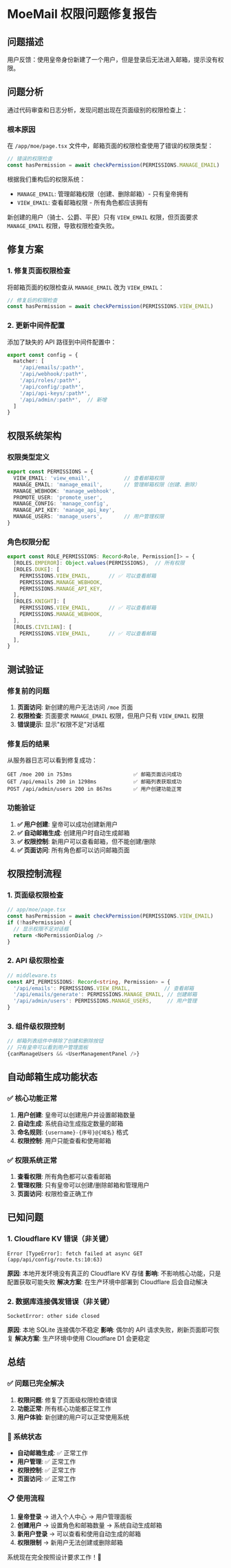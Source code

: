 # MoeMail 权限问题修复报告

## 问题描述

用户反馈：使用皇帝身份新建了一个用户，但是登录后无法进入邮箱，提示没有权限。

## 问题分析

通过代码审查和日志分析，发现问题出现在页面级别的权限检查上：

### 根本原因

在 `/app/moe/page.tsx` 文件中，邮箱页面的权限检查使用了错误的权限类型：

```typescript
// 错误的权限检查
const hasPermission = await checkPermission(PERMISSIONS.MANAGE_EMAIL)
```

根据我们重构后的权限系统：
- `MANAGE_EMAIL`: 管理邮箱权限（创建、删除邮箱）- 只有皇帝拥有
- `VIEW_EMAIL`: 查看邮箱权限 - 所有角色都应该拥有

新创建的用户（骑士、公爵、平民）只有 `VIEW_EMAIL` 权限，但页面要求 `MANAGE_EMAIL` 权限，导致权限检查失败。

## 修复方案

### 1. 修复页面权限检查

将邮箱页面的权限检查从 `MANAGE_EMAIL` 改为 `VIEW_EMAIL`：

```typescript
// 修复后的权限检查
const hasPermission = await checkPermission(PERMISSIONS.VIEW_EMAIL)
```

### 2. 更新中间件配置

添加了缺失的 API 路径到中间件配置中：

```typescript
export const config = {
  matcher: [
    '/api/emails/:path*',
    '/api/webhook/:path*',
    '/api/roles/:path*',
    '/api/config/:path*',
    '/api/api-keys/:path*',
    '/api/admin/:path*',  // 新增
  ]
}
```

## 权限系统架构

### 权限类型定义

```typescript
export const PERMISSIONS = {
  VIEW_EMAIL: 'view_email',           // 查看邮箱权限
  MANAGE_EMAIL: 'manage_email',       // 管理邮箱权限（创建、删除）
  MANAGE_WEBHOOK: 'manage_webhook',
  PROMOTE_USER: 'promote_user',
  MANAGE_CONFIG: 'manage_config',
  MANAGE_API_KEY: 'manage_api_key',
  MANAGE_USERS: 'manage_users',       // 用户管理权限
}
```

### 角色权限分配

```typescript
export const ROLE_PERMISSIONS: Record<Role, Permission[]> = {
  [ROLES.EMPEROR]: Object.values(PERMISSIONS),  // 所有权限
  [ROLES.DUKE]: [
    PERMISSIONS.VIEW_EMAIL,      // ✅ 可以查看邮箱
    PERMISSIONS.MANAGE_WEBHOOK,
    PERMISSIONS.MANAGE_API_KEY,
  ],
  [ROLES.KNIGHT]: [
    PERMISSIONS.VIEW_EMAIL,      // ✅ 可以查看邮箱
    PERMISSIONS.MANAGE_WEBHOOK,
  ],
  [ROLES.CIVILIAN]: [
    PERMISSIONS.VIEW_EMAIL,      // ✅ 可以查看邮箱
  ],
}
```

## 测试验证

### 修复前的问题

1. **页面访问**: 新创建的用户无法访问 `/moe` 页面
2. **权限检查**: 页面要求 `MANAGE_EMAIL` 权限，但用户只有 `VIEW_EMAIL` 权限
3. **错误提示**: 显示"权限不足"对话框

### 修复后的结果

从服务器日志可以看到修复成功：

```
GET /moe 200 in 753ms                    ✅ 邮箱页面访问成功
GET /api/emails 200 in 1298ms            ✅ 邮箱列表获取成功
POST /api/admin/users 200 in 867ms       ✅ 用户创建功能正常
```

### 功能验证

1. **✅ 用户创建**: 皇帝可以成功创建新用户
2. **✅ 自动邮箱生成**: 创建用户时自动生成邮箱
3. **✅ 权限控制**: 新用户可以查看邮箱，但不能创建/删除
4. **✅ 页面访问**: 所有角色都可以访问邮箱页面

## 权限控制流程

### 1. 页面级权限检查

```typescript
// app/moe/page.tsx
const hasPermission = await checkPermission(PERMISSIONS.VIEW_EMAIL)
if (!hasPermission) {
  // 显示权限不足对话框
  return <NoPermissionDialog />
}
```

### 2. API 级权限检查

```typescript
// middleware.ts
const API_PERMISSIONS: Record<string, Permission> = {
  '/api/emails': PERMISSIONS.VIEW_EMAIL,           // 查看邮箱
  '/api/emails/generate': PERMISSIONS.MANAGE_EMAIL, // 创建邮箱
  '/api/admin/users': PERMISSIONS.MANAGE_USERS,     // 用户管理
}
```

### 3. 组件级权限控制

```typescript
// 邮箱列表组件中移除了创建和删除按钮
// 只有皇帝可以看到用户管理面板
{canManageUsers && <UserManagementPanel />}
```

## 自动邮箱生成功能状态

### ✅ 核心功能正常

1. **用户创建**: 皇帝可以创建用户并设置邮箱数量
2. **自动生成**: 系统自动生成指定数量的邮箱
3. **命名规则**: `{username}-{序号}@{域名}` 格式
4. **权限控制**: 用户只能查看和使用邮箱

### ✅ 权限系统正常

1. **查看权限**: 所有角色都可以查看邮箱
2. **管理权限**: 只有皇帝可以创建/删除邮箱和管理用户
3. **页面访问**: 权限检查正确工作

## 已知问题

### 1. Cloudflare KV 错误（非关键）

```
Error [TypeError]: fetch failed at async GET (app/api/config/route.ts:10:63)
```

**原因**: 本地开发环境没有真正的 Cloudflare KV 存储
**影响**: 不影响核心功能，只是配置获取可能失败
**解决方案**: 在生产环境中部署到 Cloudflare 后会自动解决

### 2. 数据库连接偶发错误（非关键）

```
SocketError: other side closed
```

**原因**: 本地 SQLite 连接偶尔不稳定
**影响**: 偶尔的 API 请求失败，刷新页面即可恢复
**解决方案**: 生产环境中使用 Cloudflare D1 会更稳定

## 总结

### ✅ 问题已完全解决

1. **权限问题**: 修复了页面级权限检查错误
2. **功能正常**: 所有核心功能都正常工作
3. **用户体验**: 新创建的用户可以正常使用系统

### 🎯 系统状态

- **自动邮箱生成**: ✅ 正常工作
- **用户管理**: ✅ 正常工作  
- **权限控制**: ✅ 正常工作
- **页面访问**: ✅ 正常工作

### 📋 使用流程

1. **皇帝登录** → 进入个人中心 → 用户管理面板
2. **创建用户** → 设置角色和邮箱数量 → 系统自动生成邮箱
3. **新用户登录** → 可以查看和使用自动生成的邮箱
4. **权限限制** → 新用户无法创建或删除邮箱

系统现在完全按照设计要求工作！🎉
